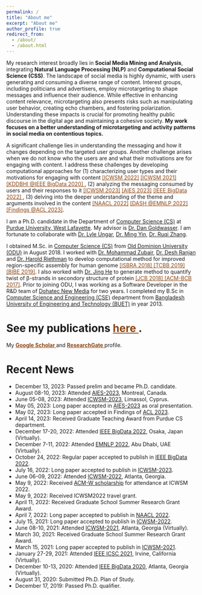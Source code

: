 ```yaml
---
permalink: /
title: "About me"
excerpt: "About me"
author_profile: true
redirect_from: 
  - /about/
  - /about.html
---
```

My research interest broadly lies in **Social Media Mining and Analysis**, integrating **Natural Language Processing (NLP)** and **Computational Social Science (CSS)**. The landscape of social media is highly dynamic, with users generating and consuming a diverse range of content. Interest groups, including politicians and advertisers, employ microtargeting to shape messages and influence their audience. While effective in enhancing content relevance, microtargeting also presents risks such as manipulating user behavior, creating echo chambers, and fostering polarization. Understanding these impacts is crucial for promoting healthy public discourse in the digital age and maintaining a cohesive society. **My work focuses on a better understanding of microtargeting and activity patterns in social media on contentious topics.**

A significant challenge lies in understanding the messaging and how it changes depending on the targeted user groups. Another challenge arises when we do not know who the users are and what their motivations are for engaging with content. I address these challenges by developing computational approaches for (1) characterizing user types and their motivations
for engaging with content <a href="https://ojs.aaai.org/index.php/ICWSM/article/view/19298" style="color: #8B4513;" > [ICWSM 2022]</a> <a href="https://ojs.aaai.org/index.php/ICWSM/article/view/18057" style="color: #8B4513;" > [ICWSM 2021] </a> <a href="https://ieeexplore.ieee.org/document/9378461" style="color: #8B4513;" > [KDDBHI @IEEE BigData 2020] </a>,
(2) analyzing the messaging consumed by users and their responses to it  <a href="https://ojs.aaai.org/index.php/ICWSM/article/view/22156" style="color: #8B4513;" > [ICWSM 2023]</a> <a href="https://dl.acm.org/doi/10.1145/3600211.3604665" style="color: #8B4513;" > [AIES 2023]</a> <a href="https://ieeexplore.ieee.org/document/10021123" style="color: #8B4513;" > [IEEE BigData 2022] </a>, (3) delving into the deeper understanding
of the theme and arguments involved in the content 
<a href="https://aclanthology.org/2022.naacl-main.427.pdf" style="color: #8B4513;" > [NAACL 2022]</a> <a href="https://aclanthology.org/2022.dash-1.13.pdf" style="color: #8B4513;" > [DASH @EMNLP 2022]</a> <a href="https://aclanthology.org/2023.findings-acl.313/" style="color: #8B4513;" > [Findings @ACL 2023]</a>. 

<!--I focus on understanding the dynamic nature of social media content and its utilization by various interest groups for microtargeting. This involves overcoming challenges in understanding messaging tailored to specific user groups and identifying user types and motivations. I am interested in **understanding microtargeting pattern** on social media. -->
<!-- The information provided in super-connected media is often shaped by people's underlying lifestyle, well-being, health related choices and motivations, which may attract specific stakeholders to advance their interests to interact with potential users by adapting their messaging. I am interested in **characterizing users** and **messaging** on social media. -->

<!-- Working towards this goal, I study the following topics:
(1) Characterizing user types and their motivations
for engaging with content <a href="https://ojs.aaai.org/index.php/ICWSM/article/view/19298" style="color: #8B4513;" > [ICWSM 2022]</a> <a href="https://ojs.aaai.org/index.php/ICWSM/article/view/18057" style="color: #8B4513;" > [ICWSM 2021] </a> <a href="https://ieeexplore.ieee.org/document/9378461" style="color: #8B4513;" > [KDDBHI @IEEE BigData 2020] </a>.
(2) Analyzing the messaging consumed by users and their responses to it  <a href="https://ojs.aaai.org/index.php/ICWSM/article/view/22156" style="color: #8B4513;" > [ICWSM 2023]</a> <a href="https://dl.acm.org/doi/10.1145/3600211.3604665" style="color: #8B4513;" > [AIES 2023]</a> <a href="https://ieeexplore.ieee.org/document/10021123" style="color: #8B4513;" > [IEEE BigData 2022] </a>. (3) Delving into the deeper understanding
of the theme and arguments involved in the content 
<a href="https://aclanthology.org/2022.naacl-main.427.pdf" style="color: #8B4513;" > [NAACL 2022]</a> <a href="https://aclanthology.org/2022.dash-1.13.pdf" style="color: #8B4513;" > [DASH @EMNLP 2022]</a> <a href="https://aclanthology.org/2023.findings-acl.313/" style="color: #8B4513;" > [Findings @ACL 2023]</a>. -->

I am a Ph.D. candidate in the Department of [Computer Science (CS)](https://www.cs.purdue.edu/) at [Purdue University, West Lafayette](https://www.purdue.edu/). My advisor is [Dr. Dan Goldwasser](https://www.cs.purdue.edu/homes/dgoldwas/). I am fortunate to collaborate with [Dr. Lyle Ungar](https://www.cis.upenn.edu/~ungar/), [Dr. Ming Yin](https://mingyin.org/), [Dr. Ruqi Zhang](https://ruqizhang.github.io/).

<!-- Working towards this goal, I study the following topics:
(1) Understanding people's well-being & lifestyle choices and analyzing their motivation behind this from social media data <a href="https://ojs.aaai.org/index.php/ICWSM/article/view/19298" style="color: #8B4513;" > [ICWSM 2022]</a> <a href="https://ojs.aaai.org/index.php/ICWSM/article/view/18057" style="color: #8B4513;" > [ICWSM 2021] </a>.
(2) Analyzing microtargeting patterns corresponding to changes in messaging depending on demographic information <a href="https://ojs.aaai.org/index.php/ICWSM/article/view/22156" style="color: #8B4513;" > [ICWSM 2023]</a> <a href="https://dl.acm.org/doi/10.1145/3600211.3604665" style="color: #8B4513;" > [AIES 2023]</a> <a href="https://ieeexplore.ieee.org/document/10021123" style="color: #8B4513;" > [IEEE Big Data 2022] </a>. (3) Opinion and morality frame analysis on vaccine debate
<a href="https://aclanthology.org/2022.naacl-main.427.pdf" style="color: #8B4513;" > [NAACL 2022]</a>. -->

<!-- I am interested in characterizing user types and messaging on social media. -->
[comment]: <> ( I am interested in understanding people's life-style choices using social media data. )

I obtained M.Sc. in [Computer Science (CS)](https://odu.edu/compsci) from [Old Dominion University (ODU)](https://www.odu.edu/#prospective) in August 2018. I worked with [Dr. Mohammad Zubair](https://www.cs.odu.edu/~zubair/), [Dr. Desh Ranjan](https://www.odu.edu/directory/people/d/dranjan#profiletab=0) and [Dr. Harold Riethman](https://www.odu.edu/directory/harold-riethman) to develop computational method for improved region-specific assembly for human genome <a href="https://link.springer.com/chapter/10.1007/978-3-319-94968-0_6" style="color: #8B4513;" > [ISBRA 2018] </a>
<a href="https://ieeexplore.ieee.org/document/8703093" style="color: #8B4513;" > [TCBB 2019] </a>
<a href="https://ieeexplore.ieee.org/document/8941857" style="color: #8B4513;" > [BIBE 2019]</a>. I also worked with [Dr. Jing He](https://www.odu.edu/directory/jing-he) to generate method to quantify twist of β-strands in secondory structure of protein <a href="https://www.liebertpub.com/doi/abs/10.1089/cmb.2017.0174" style="color: #8B4513;" > [JCB 2018] </a>
<a href="https://dl.acm.org/doi/10.1145/3107411.3107507" style="color: #8B4513;" > [ACM-BCB 2017]</a>. Prior to joining ODU, I was working as a Software Developer in the R&D team of [Dohatec New Media](http://www.dohatec.com/) for two years. I completed my B.Sc in [Computer Science and Engineering (CSE)](https://cse.buet.ac.bd/) department from [Bangladesh University of Engineering and Technology (BUET)](http://www.buet.ac.bd/) in year 2013.

<!-- I obtained M.Sc. in [Computer Science (CS)](https://odu.edu/compsci) from [Old Dominion University (ODU)](https://www.odu.edu/#prospective) in August 2018. I was both Research Assistant and Teaching Assistant there. I worked with [Dr. Mohammad Zubair](https://www.cs.odu.edu/~zubair/) and [Dr. Desh Ranjan](https://www.odu.edu/directory/people/d/dranjan#profiletab=0). I was involved in a research project in collaboration with [School of Medical Diagnostic & Translational Sciences](https://www.odu.edu/mdts) at ODU directed by [Dr. Harold Riethman](https://scholar.google.com/citations?hl=en&user=kjV7IbsAAAAJ&view_op=list_works&sortby=pubdate). Prior to joining ODU, I was working as a Software Developer in the R&D team of [Dohatec New Media](http://www.dohatec.com/) for two years. I completed my B.Sc in [Computer Science and Engineering (CSE)](https://cse.buet.ac.bd/) department from [Bangladesh University of Engineering and Technology (BUET)](http://www.buet.ac.bd/) in year 2013. -->

See my publications <a href="https://tunazislam.github.io/publications/" style="color: #8B4513;" > <b> here </b> </a>. 
======
My <a href="https://scholar.google.com/citations?user=YNChCGMAAAAJ&hl=en" style="color: #8B4513;" > <b> Google Scholar </b> </a> and <a href="https://www.researchgate.net/profile/Tunazzina_Islam" style="color: #8B4513;" > <b> ResearchGate </b> </a> profile.

Recent News
======
* December 13, 2023: Passed prelim and became Ph.D. candidate.
* August 08-10, 2023: Attended [AIES-2023](https://www.aies-conference.com/2023/), Montreal, Canada.
* June 05-08, 2023: Attended [ICWSM-2023](https://www.icwsm.org/2023/index.html/), Limassol, Cyprus.
* May 05, 2023: Long paper accepted in [AIES-2023](https://www.aies-conference.com/2023/) as oral presentation.
* May 02, 2023: Long paper accepted in Findings of [ACL 2023](https://2023.aclweb.org/).
* April 14, 2023: Received Graduate Teaching Award from Purdue CS department.
* December 17-20, 2022: Attended [IEEE BigData 2022](https://bigdataieee.org/BigData2022/), Osaka, Japan (Virtually).
* December 7-11, 2022: Attended [EMNLP 2022](https://2022.emnlp.org/), Abu Dhabi, UAE (Virtually).
* October 24, 2022: Regular paper accepted to publish in [IEEE BigData 2022](https://bigdataieee.org/BigData2022/).
* July 16, 2022: Long paper accepted to publish in [ICWSM-2023](https://www.icwsm.org/2023/index.html/).
* June 06-09, 2022: Attended [ICWSM-2022](https://www.icwsm.org/2022/index.html), Atlanta, Georgia.
* May 9, 2022: Received [ACM-W scholarship](https://women.acm.org/scholars/acm-w-scholars/tunazzina-islam/) for attendance at ICWSM 2022.
* May 9, 2022: Received ICWSM2022 travel grant.
* April 11, 2022: Received Graduate School Summer Research Grant Award.
* April 7, 2022: Long paper accepted to publish in [NAACL 2022](https://2022.naacl.org/).
* July 15, 2021: Long paper accepted to publish in [ICWSM-2022](https://www.icwsm.org/2022/index.html/).
* June 08-10, 2021: Attended [ICWSM-2021](https://www.icwsm.org/2021/index.html), Atlanta, Georgia (Virtually).
* March 30, 2021: Received Graduate School Summer Research Grant Award.
* March 15, 2021: Long paper accepted to publish in [ICWSM-2021](https://www.icwsm.org/2021/index.html).
* January 27-29, 2021: Attended [IEEE ICSC 2021](https://semanticcomputing.wixsite.com/icsc2021), Irvine, California (Virtually).
* December 10-13, 2020: Attended [IEEE BigData 2020](https://bigdataieee.org/BigData2020/), Atlanta, Georgia (Virtually).
* August 31, 2020: Submitted Ph.D. Plan of Study.
* December 17, 2019: Passed Ph.D. qualifier.

<!---
* December 10-13, 2020: Attended [IEEE BigData 2020](https://bigdataieee.org/BigData2020/), Atlanta, Georgia (Virtually).
* August 31, 2020 : Submitted Ph.D. Plan of Study.
* December 17, 2019 : Passed Ph.D. qualifier.
* August 10-16, 2019: Attended [IJCAI-2019](https://ijcai19.org/), Macao, China.
* August 04-08, 2019: Attended [KDD 2019](https://www.kdd.org/kdd2019/), Anchoarge, Alaska.
* July 07-12, 2019: Attended International HPC Summer School [IHPCSS2019](https://ss19.ihpcss.org/), Kobe, Japan.
* January 7, 2019: Started Ph.D. in [Computer Science](https://www.cs.purdue.edu/) at [Purdue University, West Lafayette](https://www.purdue.edu/).
* October 15, 2018: Got admission offer for Ph.D. in [Computer Science](https://www.cs.purdue.edu/) from [Purdue University](https://www.purdue.edu/) beginning in Spring 2019. 
* June 07, 2019 : Paper accepted to publish in [WISDOM'19](https://sentic.net/wisdom/#wisdom2019) co-located with [KDD'19](https://www.kdd.org/kdd2019/), Anchorage, Alaska. 
* May 18, 2019 : Paper accepted for a presentation in [SocialNLP 2019](https://sites.google.com/site/socialnlp2019/) [@ IJCAI-2019](https://ijcai19.org/), Macao, China. 
* April 30, 2019: [Journal paper](https://ieeexplore.ieee.org/document/8703093) named "Analysis of Subtelomeric REXTAL Assemblies Using QUAST" is available online.
* April 12-13, 2019: Attended CRA-W Graduate Cohort Workshop, Chicago, IL.
* March 15, 2019: Selected to participate in the [IHPCSS2019](https://ss19.ihpcss.org/), Kobe, Japan.
* January 30, 2019: Paper accepted to publish in [TCBB journal](https://www.computer.org/web/tcbb).
* January 7, 2019: Started Ph.D. in [Computer Science](https://www.cs.purdue.edu/) at [Purdue University, West Lafayette](https://www.purdue.edu/).
* December 13-14, 2018: Attended [SCEC 2018](https://scec18.github.io/) in Delhi, India.
* October 15, 2018: Got admission offer for Ph.D. in [Computer Science](https://www.cs.purdue.edu/) from [Purdue University](https://www.purdue.edu/) with a Research Assistantship beginning in Spring 2019. 
* October 4, 2018: Awarded travel funding to attend Second Workshop on Software Challenges to Exascale Computing [SCEC 2018](https://scec18.github.io/).
* September 29, 2018: Attended [UM Explore Graduate Studies in CSE 2018 Workshop](https://www.eecs.umich.edu/cse/Explore_Grad_Studies/).
* Sepetember 26-28, 2018: Attended [GHC 2018](https://ghc.anitab.org/2018-attend/schedule-overview/poster-session/#biotech) in Houston, TX to present my research Poster.
* August 2018: Graduated with Master's degree in [Computer Science](https://odu.edu/compsci) from [Old Dominion University](https://www.odu.edu/#prospective), Norfolk, VA.
* July 26, 2018: Received travel award to attend [UM Explore Graduate Studies in CSE 2018 Workshop](https://www.eecs.umich.edu/cse/Explore_Grad_Studies/).
* April 24, 2018: Awarded as [Computer Science Outstanding Graduate Researcher](https://twitter.com/oducs/status/988885970081714176).
* March 25, 2018: A Paper titled "REXTAL: Regional Extension of Assemblies Using Linked-Reads" was accepted in [ISBRA 2018](http://alan.cs.gsu.edu/isbra18/), Beijing, China.
* September 22, 2017: Won **2nd prize** in [Tapia Student Poster Competition](https://twitter.com/Tunaz_Islam/status/911624351400767490) in ACM Richard Tapia Celebration of Diversity in Computing Conference, Atlanta, GA.
* June 16, 2017: A paper titled "Quantification of Twist from the Central Lines of β-strands" was accepted in [Journal of Computational Biology](https://home.liebertpub.com/publications/journal-of-computational-biology/31/overview).
* October 19-21, 2016: Attended GHC 2016 as a [GHC Scholar](https://ghc.anitab.org/2016-student-academic/scholarships/2016-ghc-scholars/attachment/tunazzina-islam-1/) in Houston, TX and presented my research Poster.
* September 14-17, 2016: Attended with the travel grant at ACM Richard Tapia Celebration of Diversity in Computing Conference, Austin, TX.
* April 15-16, 2016: Attended CRA-W Graduate Cohort Workshop, San Diego, CA.
-->

